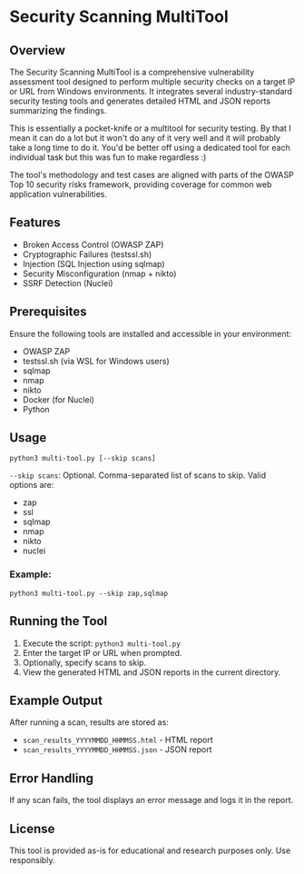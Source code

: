 # Security Scanning MultiTool

## Overview

The Security Scanning MultiTool is a comprehensive vulnerability assessment tool designed to perform multiple security checks on a target IP or URL from Windows environments. It integrates several industry-standard security testing tools and generates detailed HTML and JSON reports summarizing the findings.

This is essentially a pocket-knife or a multitool for security testing. By that I mean it can do a lot but it won't do any of it very well and it will probably take a long time to do it. You'd be better off using a dedicated tool for each individual task but this was fun to make regardless :)

The tool's methodology and test cases are aligned with parts of the OWASP Top 10 security risks framework, providing coverage for common web application vulnerabilities.

## Features

- Broken Access Control (OWASP ZAP)
- Cryptographic Failures (testssl.sh)
- Injection (SQL Injection using sqlmap)
- Security Misconfiguration (nmap + nikto)
- SSRF Detection (Nuclei)

## Prerequisites

Ensure the following tools are installed and accessible in your environment:

- OWASP ZAP
- testssl.sh (via WSL for Windows users)
- sqlmap
- nmap
- nikto
- Docker (for Nuclei)
- Python

## Usage

```
python3 multi-tool.py [--skip scans]
```

`--skip scans`: Optional. Comma-separated list of scans to skip. Valid options are:
- zap
- ssl
- sqlmap
- nmap
- nikto
- nuclei

### Example:
```
python3 multi-tool.py --skip zap,sqlmap
```

## Running the Tool

1. Execute the script: `python3 multi-tool.py`
2. Enter the target IP or URL when prompted.
3. Optionally, specify scans to skip.
4. View the generated HTML and JSON reports in the current directory.

## Example Output

After running a scan, results are stored as:
- `scan_results_YYYYMMDD_HHMMSS.html` - HTML report
- `scan_results_YYYYMMDD_HHMMSS.json` - JSON report

## Error Handling

If any scan fails, the tool displays an error message and logs it in the report.

## License

This tool is provided as-is for educational and research purposes only. Use responsibly.
